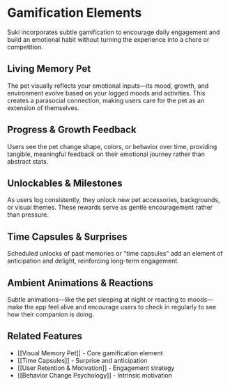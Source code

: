 # Gamification Elements

Suki incorporates subtle gamification to encourage daily engagement and build an emotional habit without turning the experience into a chore or competition.

## Living Memory Pet
The pet visually reflects your emotional inputs—its mood, growth, and environment evolve based on your logged moods and activities. This creates a parasocial connection, making users care for the pet as an extension of themselves.

## Progress & Growth Feedback
Users see the pet change shape, colors, or behavior over time, providing tangible, meaningful feedback on their emotional journey rather than abstract stats.

## Unlockables & Milestones
As users log consistently, they unlock new pet accessories, backgrounds, or visual themes. These rewards serve as gentle encouragement rather than pressure.

## Time Capsules & Surprises
Scheduled unlocks of past memories or "time capsules" add an element of anticipation and delight, reinforcing long-term engagement.

## Ambient Animations & Reactions
Subtle animations—like the pet sleeping at night or reacting to moods—make the app feel alive and encourage users to check in regularly to see how their companion is doing.

## Related Features
- [[Visual Memory Pet]] - Core gamification element
- [[Time Capsules]] - Surprise and anticipation
- [[User Retention & Motivation]] - Engagement strategy
- [[Behavior Change Psychology]] - Intrinsic motivation
